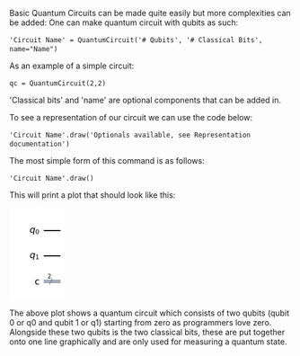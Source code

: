 Basic Quantum Circuits can be made quite easily but more complexities can be added:
One can make quantum circuit with qubits as such:
```
'Circuit Name' = QuantumCircuit('# Qubits', '# Classical Bits', name="Name")
```

As an example of a simple circuit:
```
qc = QuantumCircuit(2,2)
```
'Classical bits' and 'name' are optional components that can be added in.

To see a representation of our circuit we can use the code below:
```
'Circuit Name'.draw('Optionals available, see Representation documentation')
```

The most simple form of this command is as follows:
```
'Circuit Name'.draw()
```

This will print a plot that should look like this:

![Basic Circuit](BasicCircuit.PNG?raw=true "Optional Title")

The above plot shows a quantum circuit which consists of two qubits (qubit 0 or q0 and qubit 1 or q1) starting from zero as programmers love zero. Alongside these two qubits is the two classical bits, these are put together onto one line graphically and are only used for measuring a quantum state.

